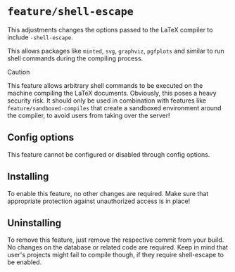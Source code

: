 # `feature/shell-escape`

This adjustments changes the options passed to the LaTeX compiler to include `-shell-escape`.

This allows packages like `minted`, `svg`, `graphviz`, `pgfplots` and similar to run shell commands during the compiling process.

> [!CAUTION]
> This feature allows arbitrary shell commands to be executed on the machine compiling the LaTeX documents.
> Obviously, this poses a heavy security risk. It should only be used in combination with features like `feature/sandboxed-compiles`
> that create a sandboxed environment around the compiler, to avoid users from taking over the server!

## Config options

This feature cannot be configured or disabled through config options.

## Installing

To enable this feature, no other changes are required. Make sure that appropriate protection against unauthorized access is in place!

## Uninstalling

To remove this feature, just remove the respective commit from your build. No changes on the database or related code are required.
Keep in mind that user's projects might fail to compile though, if they require shell-escape to be enabled.
